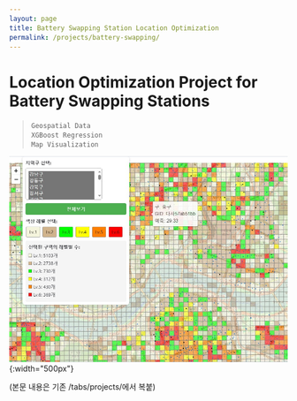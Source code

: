 ```yaml
---
layout: page
title: Battery Swapping Station Location Optimization
permalink: /projects/battery-swapping/
---
```


# Location Optimization Project for Battery Swapping Stations

>`Geospatial Data`  
>`XGBoost Regression`  
>`Map Visualization`

![map sample](/assets/img/project/bss/bss_map_sample.png){:width="500px"}

(본문 내용은 기존 /tabs/projects/에서 복붙)
